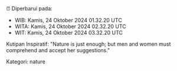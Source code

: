 ⏰ Diperbarui pada:
- WIB: Kamis, 24 Oktober 2024 01.32.20 UTC
- WITA: Kamis, 24 Oktober 2024 02.32.20 UTC
- WIT: Kamis, 24 Oktober 2024 03.32.20 UTC

Kutipan Inspiratif:
"Nature is just enough; but men and women must comprehend and accept her suggestions."


Kategori: nature

